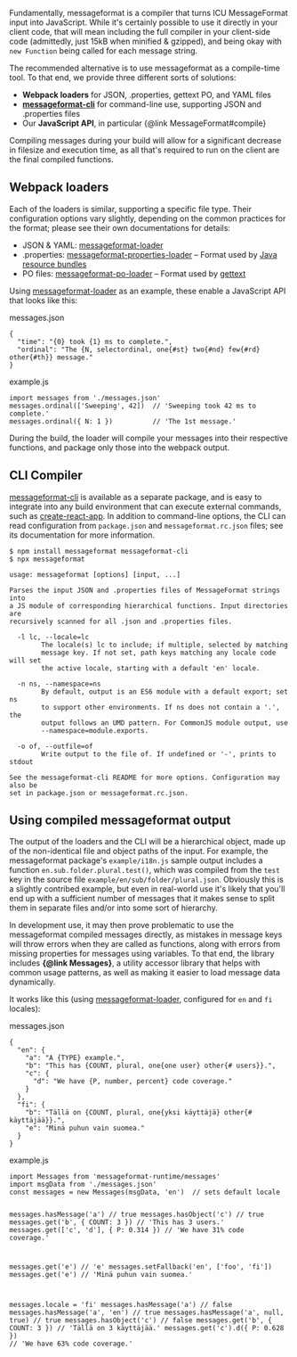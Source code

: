 Fundamentally, messageformat is a compiler that turns ICU MessageFormat input into JavaScript. While it's certainly possible to use it directly in your client code, that will mean including the full compiler in your client-side code (admittedly, just 15kB when minified & gzipped), and being okay with `new Function` being called for each message string.

The recommended alternative is to use messageformat as a compile-time tool. To that end, we provide three different sorts of solutions:

- **Webpack loaders** for JSON, .properties, gettext PO, and YAML files
- **[messageformat-cli]** for command-line use, supporting JSON and .properties files
- Our **JavaScript API**, in particular {@link MessageFormat#compile}

Compiling messages during your build will allow for a significant decrease in filesize and execution time, as all that's required to run on the client are the final compiled functions.

[webpack]: https://webpack.js.org/
[messageformat-cli]: https://www.npmjs.com/package/messageformat-cli

## Webpack loaders

Each of the loaders is similar, supporting a specific file type. Their configuration options vary slightly, depending on the common practices for the format; please see their own documentations for details:

- JSON & YAML: [messageformat-loader]
- .properties: [messageformat-properties-loader] – Format used by [Java resource bundles]
- PO files: [messageformat-po-loader] – Format used by [gettext]

[messageformat-loader]: https://www.npmjs.com/package/messageformat-loader
[messageformat-properties-loader]: https://www.npmjs.com/package/messageformat-properties-loader
[java resource bundles]: https://docs.oracle.com/javase/9/docs/api/java/util/ResourceBundle.html#getBundle-java.lang.String-java.util.Locale-java.lang.ClassLoader-
[messageformat-po-loader]: https://www.npmjs.com/package/messageformat-po-loader
[gettext]: https://www.gnu.org/software/gettext/manual/html_node/PO-Files.html

Using [messageformat-loader] as an example, these enable a JavaScript API that looks like this:

<div class="panel panel-default">
  <div class="panel-heading">messages.json</div>
  <div class="panel-body">
    <pre class="prettyprint source lang-javascript"><code>{
  "time": "{0} took {1} ms to complete.",
  "ordinal": "The {N, selectordinal, one{#st} two{#nd} few{#rd} other{#th}} message."
}</code></pre>
  </div>
</div>

<div class="panel panel-default">
  <div class="panel-heading">example.js</div>
  <div class="panel-body">
    <pre class="prettyprint source lang-javascript"><code>import messages from './messages.json'
messages.ordinal(['Sweeping', 42])  // 'Sweeping took 42 ms to complete.'
messages.ordinal({ N: 1 })          // 'The 1st message.'</code></pre>
  </div>
</div>

During the build, the loader will compile your messages into their respective functions, and package only those into the webpack output.

## CLI Compiler

[messageformat-cli] is available as a separate package, and is easy to integrate into any build environment that can execute external commands, such as [create-react-app]. In addition to command-line options, the CLI can read configuration from `package.json` and `messageformat.rc.json` files; see its documentation for more information.

[create-react-app]: https://github.com/facebook/create-react-app

```text
$ npm install messageformat messageformat-cli
$ npx messageformat

usage: messageformat [options] [input, ...]

Parses the input JSON and .properties files of MessageFormat strings into
a JS module of corresponding hierarchical functions. Input directories are
recursively scanned for all .json and .properties files.

  -l lc, --locale=lc
        The locale(s) lc to include; if multiple, selected by matching
        message key. If not set, path keys matching any locale code will set
        the active locale, starting with a default 'en' locale.

  -n ns, --namespace=ns
        By default, output is an ES6 module with a default export; set ns
        to support other environments. If ns does not contain a '.', the
        output follows an UMD pattern. For CommonJS module output, use
        --namespace=module.exports.

  -o of, --outfile=of
        Write output to the file of. If undefined or '-', prints to stdout

See the messageformat-cli README for more options. Configuration may also be
set in package.json or messageformat.rc.json.
```

## Using compiled messageformat output

The output of the loaders and the CLI will be a hierarchical object, made up of the non-identical file and object paths of the input. For example, the messageformat package's `example/i18n.js` sample output includes a function `en.sub.folder.plural.test()`, which was compiled from the `test` key in the source file `example/en/sub/folder/plural.json`. Obviously this is a slightly contribed example, but even in real-world use it's likely that you'll end up with a sufficient number of messages that it makes sense to split them in separate files and/or into some sort of hierarchy.

In development use, it may then prove problematic to use the messageformat compiled messages directly, as mistakes in message keys will throw errors when they are called as functions, along with errors from missing properties for messages using variables. To that end, the library includes **{@link Messages}**, a utility accessor library that helps with common usage patterns, as well as making it easier to load message data dynamically.

It works like this (using [messageformat-loader], configured for `en` and `fi` locales):

<div class="panel panel-default">
  <div class="panel-heading">messages.json</div>
  <div class="panel-body">
    <pre class="prettyprint source lang-javascript"><code>{
  "en": {
    "a": "A {TYPE} example.",
    "b": "This has {COUNT, plural, one{one user} other{# users}}.",
    "c": {
      "d": "We have {P, number, percent} code coverage."
    }
  },
  "fi": {
    "b": "Tällä on {COUNT, plural, one{yksi käyttäjä} other{# käyttäjää}}.",
    "e": "Minä puhun vain suomea."
  }
}</code></pre>
  </div>
</div>

<div class="panel panel-default">
  <div class="panel-heading">example.js</div>
  <div class="panel-body">
    <pre class="prettyprint source lang-javascript"><code>import Messages from 'messageformat-runtime/messages'
import msgData from './messages.json'
const messages = new Messages(msgData, 'en')  // sets default locale

messages.hasMessage('a') // true
messages.hasObject('c') // true
messages.get('b', { COUNT: 3 }) // 'This has 3 users.'
messages.get(['c', 'd'], { P: 0.314 }) // 'We have 31% code coverage.'

messages.get('e') // 'e'
messages.setFallback('en', ['foo', 'fi'])
messages.get('e') // 'Minä puhun vain suomea.'

messages.locale = 'fi'
messages.hasMessage('a') // false
messages.hasMessage('a', 'en') // true
messages.hasMessage('a', null, true) // true
messages.hasObject('c') // false
messages.get('b', { COUNT: 3 }) // 'Tällä on 3 käyttäjää.'
messages.get('c').d({ P: 0.628 }) // 'We have 63% code coverage.'</code></pre>

  </div>
</div>
